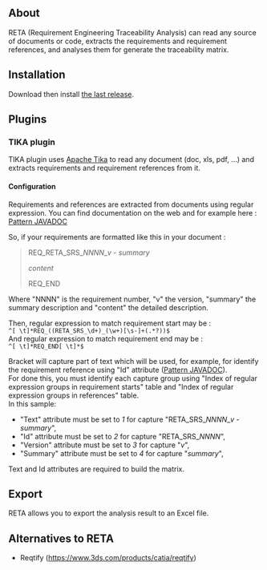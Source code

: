 ## About

RETA (Requirement Engineering Traceability Analysis) can read any source of documents or code, extracts the requirements and requirement references, and analyses them for generate the traceability matrix.

## Installation

Download then install [the last release](https://github.com/ben12/reta/releases/latest).

## Plugins

### TIKA plugin

TIKA plugin uses [Apache Tika](https://tika.apache.org/) to read any document (doc, xls, pdf, ...) and extracts requirements and requirement references from it.

#### Configuration

Requirements and references are extracted from documents using regular expression. You can find documentation on the web and for example here : [Pattern JAVADOC](https://docs.oracle.com/en/java/javase/21/docs/api/java.base/java/util/regex/Pattern.html#construct)

So, if your requirements are formatted like this in your document :

> REQ_RETA_SRS_*NNNN*_*v* - *summary*
> 
> *content*
> 
> REQ_END

Where "NNNN" is the requirement number, "v" the version, "summary" the summary description and "content" the detailed description.

Then, regular expression to match requirement start may be :  
   `^[ \t]*REQ_((RETA_SRS_\d+)_(\w+)[\s-]+(.*?))$`  
And regular expression to match requirement end may be :  
   `^[ \t]*REQ_END[ \t]*$`

Bracket will capture part of text which will be used, for example, for identify the requirement reference using "Id" attribute ([Pattern JAVADOC](https://docs.oracle.com/en/java/javase/21/docs/api/java.base/java/util/regex/Pattern.html#cg)).  
For done this, you must identify each capture group using "Index of regular expression groups in requirement starts" table and "Index of regular expression groups in references" table.  
In this sample:
 - "Text" attribute must be set to *1* for capture "RETA_SRS_*NNNN*_*v* - *summary*",
 - "Id" attribute must be set to *2* for capture "RETA_SRS_*NNNN*",
 - "Version" attribute must be set to *3* for capture "*v*",
 - "Summary" attribute must be set to *4* for capture "*summary*",

Text and Id attributes are required to build the matrix.

## Export

RETA allows you to export the analysis result to an Excel file.

## Alternatives to RETA

- Reqtify (https://www.3ds.com/products/catia/reqtify)